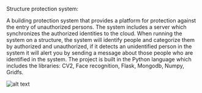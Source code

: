 Structure protection system:

A building protection system that provides a platform for protection against the entry of unauthorized persons.
The system includes a server which synchronizes the authorized identities to the cloud.
When running the system on a structure, the system will identify people and categorize them by authorized and unauthorized, if it detects an unidentified person in the system it will alert you by sending a message about those people who are identified in the system.
The project is built in the Python language which includes the libraries:
CV2, Face recognition, Flask, Mongodb, Numpy, Gridfs.

![alt text](https://github.com/AmitMizrahi123/cv2-python-project/Identification_person/Screenshot_1.png)
